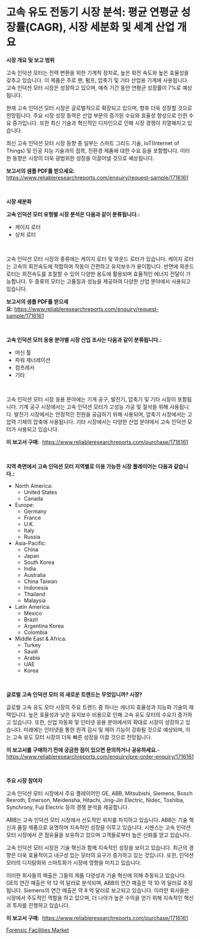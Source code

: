 <p><h1>고속 유도 전동기 시장 분석: 평균 연평균 성장률(CAGR), 시장 세분화 및 세계 산업 개요</h1></p><p><strong>시장 개요 및 보고 범위</strong></p>
<p><p>고속 인덕션 모터는 전력 변환을 위한 기계적 장치로, 높은 회전 속도와 높은 효율성을 갖추고 있습니다. 이 제품은 주로 팬, 펌프, 압축기 및 기타 산업용 기계에 사용됩니다. 고속 인덕션 모터 시장은 성장하고 있으며, 예측 기간 동안 연평균 성장률이 7%로 예상됩니다.</p><p>현재 고속 인덕션 모터 시장은 글로벌적으로 확장되고 있으며, 향후 더욱 성장할 것으로 전망됩니다. 주요 시장 성장 동력은 산업 부문의 증가된 수요와 효율성 향상으로 인한 수요 증가입니다. 또한 최신 기술과 혁신적인 디자인으로 인해 시장 경쟁이 치열해지고 있습니다.</p><p>최신 고속 인덕션 모터 시장 동향 중 일부는 스마트 그리드 기술, IoT(Internet of Things) 및 인공 지능 기술과의 접목, 친환경 제품에 대한 수요 등을 포함합니다. 이러한 동향은 시장의 더욱 광범위한 성장을 이끌어낼 것으로 예상됩니다.</p></p>
<p><strong>보고서의 샘플 PDF를 받으세요:</strong> <a href="https://www.reliableresearchreports.com/enquiry/request-sample/1716161">https://www.reliableresearchreports.com/enquiry/request-sample/1716161</a></p>
<p>&nbsp;</p>
<p><strong>시장 세분화</strong></p>
<p><strong>고속 인덕션 모터 유형별 시장 분석은 다음과 같이 분류됩니다.:</strong></p>
<p><ul><li>케이지 로터</li><li>상처 로터</li></ul></p>
<p>&nbsp;</p>
<p><p>고속 인덕션 모터 시장의 종류에는 케이지 로터 및 와운드 로터가 있습니다. 케이지 로터는 고속의 회전속도에 적합하며 작동이 간편하고 유지보수가 용이합니다. 반면에 와운드 로터는 회전속도를 조절할 수 있어 다양한 용도에 활용되며 효율적인 에너지 전달이 가능합니다. 두 종류의 모터는 고품질과 성능을 제공하여 다양한 산업 분야에서 사용되고 있습니다.</p></p>
<p><strong>보고서의 샘플 PDF를 받으세요:</strong>&nbsp;<a href="https://www.reliableresearchreports.com/enquiry/request-sample/1716161">https://www.reliableresearchreports.com/enquiry/request-sample/1716161</a></p>
<p>&nbsp;</p>
<p><strong> 고속 인덕션 모터 응용 분야별 시장 산업 조사는 다음과 같이 분류됩니다.:</strong></p>
<p><ul><li>머신 툴</li><li>파워 제너레이션</li><li>컴프레서</li><li>기타</li></ul></p>
<p>&nbsp;</p>
<p><p>고속 인덕션 모터 시장 응용 분야에는 기계 공구, 발전기, 압축기 및 기타 시장이 포함됩니다. 기계 공구 시장에서는 고속 인덕션 모터가 고성능 가공 및 절삭을 위해 사용됩니다. 발전기 시장에서는 안정적인 전원을 공급하기 위해 사용되며, 압축기 시장에서는 고압력 기체의 압축에 사용됩니다. 기타 시장에서는 다양한 산업 분야에서 고속 인덕션 모터가 사용되고 있습니다.</p></p>
<p><strong>이 보고서 구매:</strong>&nbsp; <a href="https://www.reliableresearchreports.com/purchase/1716161">https://www.reliableresearchreports.com/purchase/1716161</a></p>
<p>&nbsp;</p>
<p><strong>지역 측면에서 고속 인덕션 모터 지역별로 이용 가능한 시장 플레이어는 다음과 같습니다.:</strong></p>
<p><ul>
    <li>
        North America:
        <ul>
            <li>United States</li>
            <li>Canada</li>
        </ul>
    </li>
    <li>
        Europe:
        <ul>
            <li>Germany</li>
            <li>France</li>
            <li>U.K.</li>
            <li>Italy</li>
            <li>Russia</li>
        </ul>
    </li>
    <li>
        Asia-Pacific:
        <ul>
            <li>China</li>
            <li>Japan</li>
            <li>South Korea</li>
            <li>India</li>
            <li>Australia</li>
            <li>China Taiwan</li>
            <li>Indonesia</li>
            <li>Thailand</li>
            <li>Malaysia</li>
        </ul>
    </li>
    <li>
        Latin America:
        <ul>
            <li>Mexico</li>
            <li>Brazil</li>
            <li>Argentina Korea</li>
            <li>Colombia</li>
        </ul>
    </li>
    <li>
        Middle East & Africa:
        <ul>
            <li>Turkey</li>
            <li>Saudi</li>
            <li>Arabia</li>
            <li>UAE</li>
            <li>Korea</li>
        </ul>
    </li>
    </ul></p>
<p>&nbsp;</p>
<p><strong>글로벌 고속 인덕션 모터 의 새로운 트렌드는 무엇입니까? 시장?</strong></p>
<p><p>글로벌 고속 유도 모터 시장의 주요 트렌드 중 하나는 에너지 효율성과 지능화 기술의 채택입니다. 높은 효율성과 낮은 유지보수 비용으로 인해 고속 유도 모터의 수요가 증가하고 있습니다. 또한, 산업 자동화 및 인터넷 응용 분야에서의 확대로 시장이 성장하고 있습니다. 미래에는 인터넷을 통한 원격 감시 및 제어 기능이 강화될 것으로 예상되며, 이는 고속 유도 모터 시장의 더욱 빠른 성장을 이끌 것으로 전망됩니다.</p></p>
<p><strong>이 보고서를 구매하기 전에 궁금한 점이 있으면 문의하거나 공유하세요.</strong>- <a href="https://www.reliableresearchreports.com/enquiry/pre-order-enquiry/1716161">https://www.reliableresearchreports.com/enquiry/pre-order-enquiry/1716161</a></p>
<p>&nbsp;</p>
<p><strong>주요 시장 참여자</strong></p>
<p><p>고속 인덕션 모터 시장에서 주요 플레이어인 GE, ABB, Mitsubishi, Siemens, Bosch Rexroth, Emerson, Meidensha, Hitachi, Jing-Jin Electric, Nidec, Toshiba, Synchrony, Fuji Electric 등의 경쟁 분석을 제공합니다. </p><p>ABB는 고속 인덕션 모터 시장에서 선도적인 위치를 차지하고 있습니다. ABB는 기술 혁신과 품질 제품으로 유명하며 지속적인 성장을 이루고 있습니다. 시멘스는 고속 인덕션 모터 시장에서 큰 점유율을 보유하고 있으며 고객들로부터 높은 신뢰를 얻고 있습니다. </p><p>고속 인덕션 모터 시장은 기술 혁신과 함께 지속적인 성장을 보이고 있습니다. 최근의 경향은 더욱 효율적이고 내구성 있는 모터의 요구가 증가하고 있는 것입니다. 또한, 인덕션 모터의 디지턈화와 스마트화가 시장에 영향을 미치고 있습니다. </p><p>이러한 회사들의 매출은 그들의 제품 다양성과 기술 혁신에 의해 추동되고 있습니다. GE의 연간 매출은 약 12 억 달러로 분석되며, ABB의 연간 매출은 약 10 억 달러로 추정됩니다. Siemens의 연간 매출은 약 8 억 달러로 보고되고 있습니다. 이러한 회사들은 시장에서 주도적인 역할을 하고 있으며, 더 나아가 높은 수익을 얻기 위해 지속적인 혁신과 투자를 진행하고 있습니다.</p></p>
<p><strong>이 보고서 구매:</strong>&nbsp;&nbsp;<a href="https://www.reliableresearchreports.com/purchase/1716161">https://www.reliableresearchreports.com/purchase/1716161</a></p>
<p><p><a href="https://view.publitas.com/reportprime-1/forensic-facilities-market-size-evaluating-its-market-trends-growth-and-projections-2024-2031/">Forensic Facilities Market</a></p></p>
